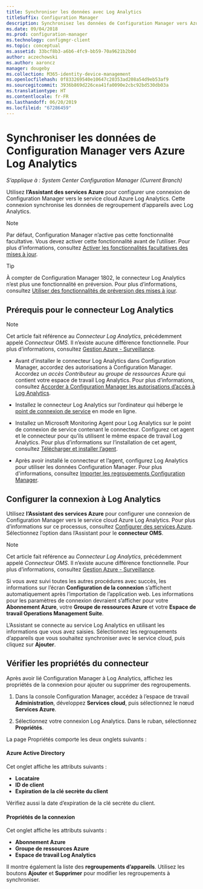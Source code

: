 ```yaml
---
title: Synchroniser les données avec Log Analytics
titleSuffix: Configuration Manager
description: Synchronisez les données de Configuration Manager vers Azure Log Analytics.
ms.date: 09/04/2018
ms.prod: configuration-manager
ms.technology: configmgr-client
ms.topic: conceptual
ms.assetid: 33bcf8b3-a6b6-4fc9-bb59-70a9621b2b0d
author: aczechowski
ms.author: aaroncz
manager: dougeby
ms.collection: M365-identity-device-management
ms.openlocfilehash: 0f833269540e10647c20353ad208a54d9eb53af9
ms.sourcegitcommit: 3936b869d226cea41fa0090e2cbc92bd530db03a
ms.translationtype: HT
ms.contentlocale: fr-FR
ms.lasthandoff: 06/20/2019
ms.locfileid: "67286459"
---
```

#  <a name="sync-data-from-configuration-manager-to-azure-log-analytics"></a>Synchroniser les données de Configuration Manager vers Azure Log Analytics

*S’applique à : System Center Configuration Manager (Current Branch)*

<!--1258052-->
Utilisez **l’Assistant des services Azure** pour configurer une connexion de Configuration Manager vers le service cloud Azure Log Analytics. Cette connexion synchronise les données de regroupement d’appareils avec Log Analytics. 

> [!Note]  
> Par défaut, Configuration Manager n’active pas cette fonctionnalité facultative. Vous devez activer cette fonctionnalité avant de l’utiliser. Pour plus d’informations, consultez [Activer les fonctionnalités facultatives des mises à jour](/sccm/core/servers/manage/install-in-console-updates#bkmk_options).<!--505213-->  

> [!TIP]
> À compter de Configuration Manager 1802, le connecteur Log Analytics n’est plus une fonctionnalité en préversion. Pour plus d’informations, consultez [Utiliser des fonctionnalités de préversion des mises à jour](/sccm/core/servers/manage/pre-release-features).



## <a name="prerequisites-for-the-log-analytics-connector"></a>Prérequis pour le connecteur Log Analytics

> [!Note]  
> Cet article fait référence au *Connecteur Log Analytics*, précédemment appelé *Connecteur OMS*. Il n’existe aucune différence fonctionnelle. Pour plus d’informations, consultez [Gestion Azure - Surveillance](https://docs.microsoft.com/azure/azure-monitor/terminology#log-analytics).  

- Avant d’installer le connecteur Log Analytics dans Configuration Manager, accordez des autorisations à Configuration Manager. Accordez un *accès Contributeur* au *groupe de ressources* Azure qui contient votre espace de travail Log Analytics. Pour plus d’informations, consultez [Accorder à Configuration Manager les autorisations d’accès à Log Analytics](https://docs.microsoft.com/azure/log-analytics/log-analytics-sccm#grant-configuration-manager-with-permissions-to-log-analytics).  

- Installez le connecteur Log Analytics sur l’ordinateur qui héberge le [point de connexion de service](/sccm/core/servers/deploy/configure/about-the-service-connection-point) en mode en ligne.  

- Installez un Microsoft Monitoring Agent pour Log Analytics sur le point de connexion de service contenant le connecteur. Configurez cet agent et le connecteur pour qu’ils utilisent le même espace de travail Log Analytics. Pour plus d’informations sur l’installation de cet agent, consultez [Télécharger et installer l’agent](https://docs.microsoft.com/azure/log-analytics/log-analytics-sccm#download-and-install-the-agent).  

- Après avoir installé le connecteur et l’agent, configurez Log Analytics pour utiliser les données Configuration Manager. Pour plus d'informations, consultez [Importer les regroupements Configuration Manager](https://docs.microsoft.com/azure/log-analytics/log-analytics-sccm#import-collections).  



## <a name="configure-the-connection-to-log-analytics"></a>Configurer la connexion à Log Analytics

Utilisez **l’Assistant des services Azure** pour configurer une connexion de Configuration Manager vers le service cloud Azure Log Analytics. Pour plus d’informations sur ce processus, consultez [Configurer des services Azure](https://docs.microsoft.com/sccm/core/servers/deploy/configure/azure-services-wizard). Sélectionnez l’option dans l’Assistant pour le **connecteur OMS**. 

> [!Note]  
> Cet article fait référence au *Connecteur Log Analytics*, précédemment appelé *Connecteur OMS*. Il n’existe aucune différence fonctionnelle. Pour plus d’informations, consultez [Gestion Azure - Surveillance](https://docs.microsoft.com/azure/azure-monitor/terminology#log-analytics).  

Si vous avez suivi toutes les autres procédures avec succès, les informations sur l’écran **Configuration de la connexion** s’affichent automatiquement après l’importation de l’application web. Les informations pour les paramètres de connexion devraient s’afficher pour votre **Abonnement Azure**, votre **Groupe de ressources Azure** et votre **Espace de travail Operations Management Suite**.

L’Assistant se connecte au service Log Analytics en utilisant les informations que vous avez saisies. Sélectionnez les regroupements d’appareils que vous souhaitez synchroniser avec le service cloud, puis cliquez sur **Ajouter**.


## <a name="verify-the-connector-properties"></a>Vérifier les propriétés du connecteur

Après avoir lié Configuration Manager à Log Analytics, affichez les propriétés de la connexion pour ajouter ou supprimer des regroupements. 

1. Dans la console Configuration Manager, accédez à l’espace de travail **Administration**, développez **Services cloud**, puis sélectionnez le nœud **Services Azure**.  

2. Sélectionnez votre connexion Log Analytics. Dans le ruban, sélectionnez **Propriétés**.  

La page Propriétés comporte les deux onglets suivants :  

#### <a name="azure-active-directory"></a>Azure Active Directory
Cet onglet affiche les attributs suivants : 
- **Locataire**  
- **ID de client**  
- **Expiration de la clé secrète du client**  

Vérifiez aussi la date d’expiration de la clé secrète du client.

#### <a name="connection-properties"></a>Propriétés de la connexion
Cet onglet affiche les attributs suivants : 
- **Abonnement Azure**  
- **Groupe de ressources Azure**  
- **Espace de travail Log Analytics**  

Il montre également la liste des **regroupements d’appareils**. Utilisez les boutons **Ajouter** et **Supprimer** pour modifier les regroupements à synchroniser.
